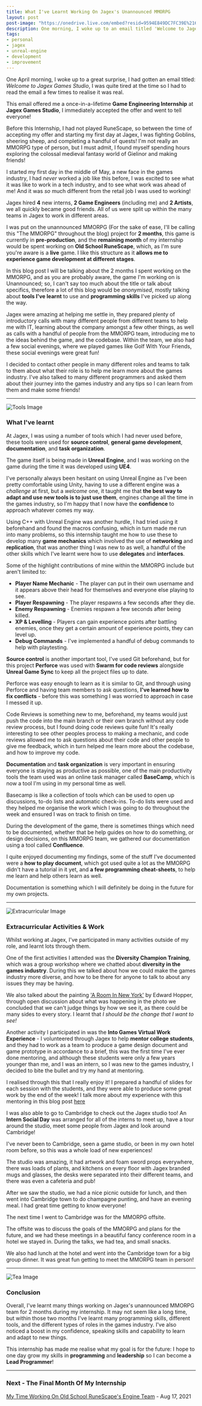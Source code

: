 ```yaml
---
title: What I've Learnt Working On Jagex's Unannounced MMORPG
layout: post
post-image: "https://onedrive.live.com/embed?resid=9594E849DC7FC39E%2161046&authkey=%21ALtuWGd37RY-laQ&width=1920&height=1634"
description: One morning, I woke up to an email titled 'Welcome to Jagex Games Studio' - I could barely believe it!
tags:
- personal
- jagex
- unreal-engine
- development
- improvement
---
```


One April morning, I woke up to a great surprise, I had gotten an email titled: *Welcome to Jagex Games Studio*, I was quite tired at the time so I had to read the email a few times to realise it was real.

This email offered me a once-in-a-lifetime **Game Engineering Internship** at **Jagex Games Studio**, I immediately accepted the offer and went to tell everyone!

Before this Internship, I had not played RuneScape, so between the time of accepting my offer and starting my first day at Jagex, I was fighting Goblins, sheering sheep, and completing a handful of quests! I'm not really an MMORPG type of person, but I must admit, I found myself spending hours exploring the colossal medieval fantasy world of Gielinor and making friends!

I started my first day in the middle of May, a new face in the games industry, I had *never* worked a job like this before, I was excited to see what it was like to work in a tech industry, and to see what work was ahead of me! And it was *so* much different from the retail job I was used to working!

Jagex hired **4** new interns, **2 Game Engineers** (including me) and **2 Artists**, we all quickly became good friends. All of us were split up within the many teams in Jagex to work in different areas.

I was put on the unannounced MMORPG (For the sake of ease, I'll be calling this "The MMORPG" throughout the blog) project for **2 months**, this game is currently in **pre-production**, and the **remaining month** of my internship would be spent working on **Old School RuneScape**, which, as I'm sure you're aware is a **live** game. I like this structure as it **allows me to experience game development at different stages**.

In this blog post I will be talking about the 2 months I spent working on the MMORPG, and as you are probably aware, the game I'm working on is Unannounced; so, I can't say too much about the title or talk about specifics, therefore a lot of this blog would be *anonymised*, mostly talking about **tools I've learnt** to use and **programming skills** I've picked up along the way.

Jagex were amazing at helping me settle in, they prepared plenty of introductory calls with many different people from different teams to help me with IT, learning about the company amongst a few other things, as well as calls with a handful of people from the MMORPG team, introducing me to the ideas behind the game, and the codebase. Within the team, we also had a few social evenings, where we played games like Golf With Your Friends, these social evenings were great fun!

I decided to contact other people in many different roles and teams to talk to them about what their role is to help me learn more about the games industry. I've also talked to many different programmers and asked them about their journey into the games industry and any tips so I can learn from them and make some friends!

---

![Tools Image](https://onedrive.live.com/embed?resid=9594E849DC7FC39E%2161048&authkey=%21AKucsn4UU3QJ0g0&width=2300&height=800)

### What I've learnt

At Jagex, I was using a number of tools which I had never used before, these tools were used for **source control**, **general game development**, **documentation**, and **task organization**.

The game itself is being made in **Unreal Engine**, and I was working on the game during the time it was developed using **UE4**.

I've personally always been hesitant on using Unreal Engine as I've been pretty comfortable using Unity, having to use a different engine was a *challenge* at first, but a *welcome* one, it taught me that **the best way to adapt and use new tools is to just use them**, engines change all the time in the games industry, so I'm happy that I now have the **confidence** to approach whatever comes my way.

Using C++ with Unreal Engine was another hurdle, I had tried using it beforehand and found the macros confusing, which in turn made me run into many problems, so this internship taught me how to use these to develop many **game mechanics** which involved the use of **networking** and **replication**, that was another thing I was new to as well, a handful of the other skills which I've learnt were how to use **delegates** and **interfaces**.

Some of the highlight contributions of mine within the MMORPG include but aren't limited to:
* **Player Name Mechanic** - The player can put in their own username and it appears above their head for themselves and everyone else playing to see.
* **Player Respawning** - The player respawns a few seconds after they die.
* **Enemy Respawning** - Enemies respawn a few seconds after being killed.
* **XP & Levelling** - Players can gain experience points after battling enemies, once they get a certain amount of experience points, they can level up.
* **Debug Commands** - I've implemented a handful of debug commands to help with playtesting.

**Source control** is another important tool, I've used Git beforehand, but for this project **Perforce** was used with **Swarm for code reviews** alongside **Unreal Game Sync** to keep all the project files up to date.

Perforce was easy enough to learn as it is similar to Git, and through using Perforce and having team members to ask questions, **I've learned how to fix conflicts** - before this was something I was worried to approach in case I messed it up.

Code Reviews is something new to me, beforehand, my teams would just push the code into the main branch or their own branch without any code review process, but I found doing code reviews quite fun! It's really interesting to see other peoples process to making a mechanic, and code reviews allowed me to ask questions about their code and other people to give me feedback, which in turn helped me learn more about the codebase, and how to improve my code.

**Documentation** and **task organization** is very important in ensuring everyone is staying as productive as possible, one of the main productivity tools the team used was an online task manager called **BaseCamp**, which is now a tool I'm using in my personal time as well.

Basecamp is like a collection of tools which can be used to open up discussions, to-do lists and automatic check-ins. To-do lists were used and they helped me organise the work which I was going to do throughout the week and ensured I was on track to finish on time.

During the development of the game, there is sometimes things which need to be documented, whether that be help guides on how to do something, or design decisions, on this MMORPG team, we gathered our documentation using a tool called **Confluence**.

I quite enjoyed documenting my findings, some of the stuff I've documented were a **how to play document**, which got used quite a lot as the MMORPG didn't have a tutorial in it yet, and **a few programming cheat-sheets**, to help me learn and help others learn as well.

Documentation is something which I will definitely be doing in the future for my own projects.

---

![Extracurricular Image](https://onedrive.live.com/embed?resid=9594E849DC7FC39E%2161047&authkey=%21AACkI7_5v5BX_Ic&width=1920&height=636)

### Extracurricular Activities & Work

Whilst working at Jagex, I've participated in many activities outside of my role, and learnt lots through them.

One of the first activities I attended was the **Diversity Champion Training**, which was a group workshop where we chatted about **diversity in the games industry**. During this we talked about how we could make the games industry more diverse, and how to be there for anyone to talk to about any issues they may be having.

We also talked about the painting ['A Room In New York'](https://en.wikipedia.org/wiki/Room_in_New_York) by Edward Hopper, through open discussion about what was happening in the photo we concluded that we can't judge things by how we see it, as there could be many sides to every story. I learnt that *I should be the change that I want to see!*

Another activity I participated in was the **Into Games Virtual Work Experience** - I volunteered through Jagex to help **mentor college students**, and they had to work as a team to produce a game design document and game prototype in accordance to a brief, this was the first time I've ever done mentoring, and although these students were only a few years younger than me, and I was an intern, so I was new to the games industry, I decided to bite the bullet and try my hand at mentoring.

I realised through this that I really enjoy it! I prepared a handful of slides for each session with the students, and they were able to produce some great work by the end of the week! I talk more about my experience with this mentoring in this blog post [here](/blog/guiding-students-through-designing-prototying-a-game/)

I was also able to go to Cambridge to check out the Jagex studio too! An **Intern Social Day** was arranged for all of the interns to meet up, have a tour around the studio, meet some people from Jagex and look around Cambridge!

I've never been to Cambridge, seen a game studio, or been in my own hotel room before, so this was a whole load of new experiences!

The studio was amazing, it had artwork and foam sword props everywhere, there was loads of plants, and kitchens on every floor with Jagex branded mugs and glasses, the desks were separated into their different teams, and there was even a cafeteria and pub!

After we saw the studio, we had a nice picnic outside for lunch, and then went into Cambridge town to do champagne punting, and have an evening meal. I had great time getting to know everyone!

The next time I went to Cambridge was for the MMORPG offsite.

The offsite was to discuss the goals of the MMORPG and plans for the future, and we had these meetings in a beautiful fancy conference room in a hotel we stayed in. During the talks, we had tea, and small snacks.

We also had lunch at the hotel and went into the Cambridge town for a big group dinner. It was great fun getting to meet the MMORPG team in person!

---

![Tea Image](https://onedrive.live.com/embed?resid=9594E849DC7FC39E%2161045&authkey=%21AIIkFSmfDFl0-ZU&width=600&height=300)

### Conclusion

Overall, I've learnt many things working on Jagex's unannounced MMORPG team for 2 months during my internship. It may not seem like a long time, but within those two months I've learnt many programming skills, different tools, and the different types of roles in the games industry. I've also noticed a boost in my confidence, speaking skills and capability to learn and adapt to new things.

This internship has made me realise what my goal is for the future: I hope to one day grow my skills in **programming** and **leadership** so I can become a **Lead Programmer**!

---

### Next - The Final Month Of My Internship

[My Time Working On Old School RuneScape's Engine Team](/blog/my-time-working-on-old-school-runescapes-engine-team) - Aug 17, 2021